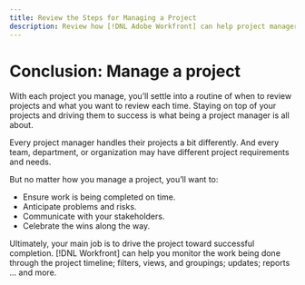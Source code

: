 ```yaml
---
title: Review the Steps for Managing a Project
description: Review how [!DNL Adobe Workfront] can help project managers mangage the work, anticipate problems, and communicate with stakeholders.
---
```

# Conclusion: Manage a project

With each project you manage, you’ll settle into a routine of when to review projects and what you want to review each time. Staying on top of your projects and driving them to success is what being a project manager is all about.

Every project manager handles their projects a bit differently. And every team, department, or organization may have different project requirements and needs.

But no matter how you manage a project, you’ll want to:

* Ensure work is being completed on time.
* Anticipate problems and risks.
* Communicate with your stakeholders.
* Celebrate the wins along the way.

Ultimately, your main job is to drive the project toward successful completion. [!DNL Workfront] can help you monitor the work being done through the project timeline; filters, views, and groupings; updates; reports ... and more.

<!---
footer urls
How to become a project manager: Two paths
How to help your team meet project deadlines
6 easy ways to collaborate using Workfront
Workfront licenses overview
Share a project
Edit projects
Milestones
Managing issues
--->
